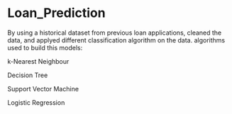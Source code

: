 # Loan_Prediction
By using a historical dataset from previous loan applications, cleaned the data, and applyed different classification algorithm on the data.
algorithms used to build this models: 

k-Nearest Neighbour 

Decision Tree 

Support Vector Machine 

Logistic Regression
